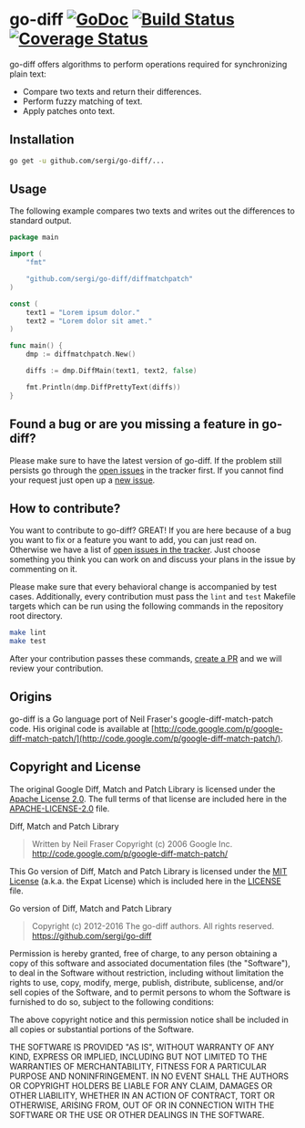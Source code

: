 # go-diff [![GoDoc](https://godoc.org/github.com/sergi/go-diff?status.png)](https://godoc.org/github.com/sergi/go-diff/diffmatchpatch) [![Build Status](https://travis-ci.org/sergi/go-diff.svg?branch=master)](https://travis-ci.org/sergi/go-diff) [![Coverage Status](https://coveralls.io/repos/sergi/go-diff/badge.png?branch=master)](https://coveralls.io/r/sergi/go-diff?branch=master)

go-diff offers algorithms to perform operations required for synchronizing plain text:

- Compare two texts and return their differences.
- Perform fuzzy matching of text.
- Apply patches onto text.

## Installation

```bash
go get -u github.com/sergi/go-diff/...
```

## Usage

The following example compares two texts and writes out the differences to standard output.

```go
package main

import (
	"fmt"

	"github.com/sergi/go-diff/diffmatchpatch"
)

const (
	text1 = "Lorem ipsum dolor."
	text2 = "Lorem dolor sit amet."
)

func main() {
	dmp := diffmatchpatch.New()

	diffs := dmp.DiffMain(text1, text2, false)

	fmt.Println(dmp.DiffPrettyText(diffs))
}
```

## Found a bug or are you missing a feature in go-diff?

Please make sure to have the latest version of go-diff. If the problem still persists go through the [open issues](https://github.com/sergi/go-diff/issues) in the tracker first. If you cannot find your request just open up a [new issue](https://github.com/sergi/go-diff/issues/new).

## How to contribute?

You want to contribute to go-diff? GREAT! If you are here because of a bug you want to fix or a feature you want to add, you can just read on. Otherwise we have a list of [open issues in the tracker](https://github.com/sergi/go-diff/issues). Just choose something you think you can work on and discuss your plans in the issue by commenting on it.

Please make sure that every behavioral change is accompanied by test cases. Additionally, every contribution must pass the `lint` and `test` Makefile targets which can be run using the following commands in the repository root directory.

```bash
make lint
make test
```

After your contribution passes these commands, [create a PR](https://help.github.com/articles/creating-a-pull-request/) and we will review your contribution.

## Origins

go-diff is a Go language port of Neil Fraser's google-diff-match-patch code. His original code is available at [http://code.google.com/p/google-diff-match-patch/](http://code.google.com/p/google-diff-match-patch/).

## Copyright and License

The original Google Diff, Match and Patch Library is licensed under the [Apache License 2.0](http://www.apache.org/licenses/LICENSE-2.0). The full terms of that license are included here in the [APACHE-LICENSE-2.0](/APACHE-LICENSE-2.0) file.

Diff, Match and Patch Library

> Written by Neil Fraser
> Copyright (c) 2006 Google Inc.
> <http://code.google.com/p/google-diff-match-patch/>

This Go version of Diff, Match and Patch Library is licensed under the [MIT License](http://www.opensource.org/licenses/MIT) (a.k.a. the Expat License) which is included here in the [LICENSE](/LICENSE) file.

Go version of Diff, Match and Patch Library

> Copyright (c) 2012-2016 The go-diff authors. All rights reserved.
> <https://github.com/sergi/go-diff>

Permission is hereby granted, free of charge, to any person obtaining a copy of this software and associated documentation files (the "Software"), to deal in the Software without restriction, including without limitation the rights to use, copy, modify, merge, publish, distribute, sublicense, and/or sell copies of the Software, and to permit persons to whom the Software is furnished to do so, subject to the following conditions:

The above copyright notice and this permission notice shall be included in all copies or substantial portions of the Software.

THE SOFTWARE IS PROVIDED "AS IS", WITHOUT WARRANTY OF ANY KIND, EXPRESS OR IMPLIED, INCLUDING BUT NOT LIMITED TO THE WARRANTIES OF MERCHANTABILITY, FITNESS FOR A PARTICULAR PURPOSE AND NONINFRINGEMENT. IN NO EVENT SHALL THE AUTHORS OR COPYRIGHT HOLDERS BE LIABLE FOR ANY CLAIM, DAMAGES OR OTHER LIABILITY, WHETHER IN AN ACTION OF CONTRACT, TORT OR OTHERWISE, ARISING FROM, OUT OF OR IN CONNECTION WITH THE SOFTWARE OR THE USE OR OTHER DEALINGS IN THE SOFTWARE.
